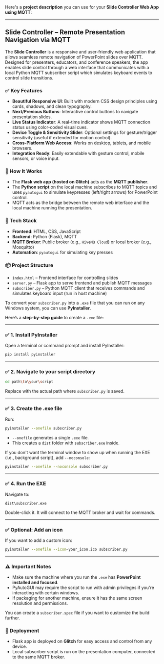 Here's a **project description** you can use for your **Slide Controller Web App using MQTT**:

---

## **Slide Controller – Remote Presentation Navigation via MQTT**

The **Slide Controller** is a responsive and user-friendly web application that allows seamless remote navigation of PowerPoint slides over MQTT. Designed for presenters, educators, and conference speakers, the app enables slide control through a web interface that communicates with a local Python MQTT subscriber script which simulates keyboard events to control slide transitions.

### ✅ **Key Features**

* **Beautiful Responsive UI**: Built with modern CSS design principles using cards, shadows, and clean typography.
* **Next/Previous Buttons**: Interactive control buttons to navigate presentation slides.
* **Live Status Indicator**: A real-time indicator shows MQTT connection status using color-coded visual cues.
* **Device Toggle & Sensitivity Slider**: Optional settings for gesture/trigger sensitivity (useful if extended for motion control).
* **Cross-Platform Web Access**: Works on desktop, tablets, and mobile browsers.
* **Integration Ready**: Easily extendable with gesture control, mobile sensors, or voice input.

### 🔧 **How It Works**

* The **Flask web app (hosted on Glitch)** acts as the **MQTT publisher**.
* The **Python script** on the local machine subscribes to MQTT topics and uses `pyautogui` to simulate keypresses (left/right arrows) for PowerPoint control.
* MQTT acts as the bridge between the remote web interface and the local machine running the presentation.

### 🧪 **Tech Stack**

* **Frontend**: HTML, CSS, JavaScript
* **Backend**: Python (Flask), MQTT
* **MQTT Broker**: Public broker (e.g., `HiveMQ Cloud`) or local broker (e.g., Mosquitto)
* **Automation**: `pyautogui` for simulating key presses

### 📦 **Project Structure**

* `index.html` – Frontend interface for controlling slides
* `server.py` – Flask app to serve frontend and publish MQTT messages
* `subscriber.py` – Python MQTT client that receives commands and simulates keyboard input (run in host machine)

To convert your `subscriber.py` into a `.exe` file that you can run on any Windows system, you can use **PyInstaller**.

Here’s a **step-by-step guide** to create a `.exe` file:

---

### ✅ 1. **Install PyInstaller**

Open a terminal or command prompt and install PyInstaller:

```bash
pip install pyinstaller
```

---

### ✅ 2. **Navigate to your script directory**

```bash
cd path\to\your\script
```

Replace with the actual path where `subscriber.py` is saved.

---

### ✅ 3. **Create the .exe file**

Run:

```bash
pyinstaller --onefile subscriber.py
```

* `--onefile` generates a single `.exe` file.
* This creates a `dist` folder with `subscriber.exe` inside.

If you don't want the terminal window to show up when running the EXE (i.e., background script), add `--noconsole`:

```bash
pyinstaller --onefile --noconsole subscriber.py
```

---

### ✅ 4. **Run the EXE**

Navigate to:

```
dist\subscriber.exe
```

Double-click it. It will connect to the MQTT broker and wait for commands.

---

### ✅ Optional: Add an icon

If you want to add a custom icon:

```bash
pyinstaller --onefile --icon=your_icon.ico subscriber.py
```

---

### ⚠️ Important Notes

* Make sure the machine where you run the `.exe` has **PowerPoint installed and focused**.
* PyAutoGUI may require the script to run with admin privileges if you're interacting with certain windows.
* If packaging for another machine, ensure it has the same screen resolution and permissions.

You can create a `subscriber.spec` file if you want to customize the build further.

### 🚀 **Deployment**

* Flask app is deployed on **Glitch** for easy access and control from any device.
* Local subscriber script is run on the presentation computer, connected to the same MQTT broker.


